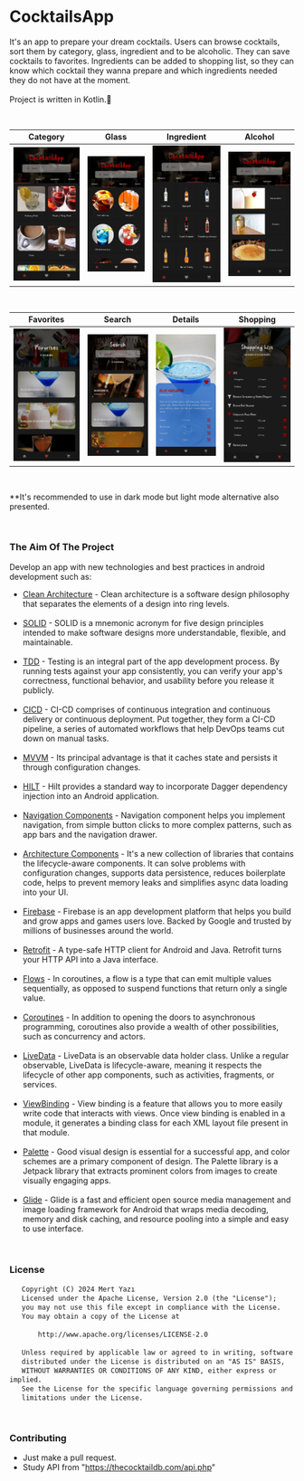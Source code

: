 # CocktailsApp

It's an app to prepare your dream cocktails. Users can browse cocktails, sort them by category, glass, ingredient and to be alcoholic. They can save cocktails to favorites. Ingredients can be added to shopping list, so they can know which cocktail they wanna prepare and which ingredients needed they do not have at the moment.<br><br>
Project is written in Kotlin.💯

<br>

| Category | Glass | Ingredient | Alcohol |
|------|------|------|------|
| <img src="screenshots/category_dark_portrait.jpg" width="205"> | <img src="screenshots/glass_dark_portrait.jpg" width="205"> | <img src="screenshots/ingredient_dark_portrait.jpg" width="205"> | <img src="screenshots/alcohol_dark_portrait.jpg" width="205"> |


<br>

| Favorites | Search | Details | Shopping |
|------|------|------|------|
| <img src="screenshots/favorites_dark_portrait.jpg" width="205"> | <img src="screenshots/search_dark_portrait.jpg" width="205"> | <img src="screenshots/details_dark_portrait.jpg" width="205">   | <img src="screenshots/shopping_list_dark_portrait.jpg" width="205"> |

<br>

**It's recommended to use in dark mode but light mode alternative also presented.

<br>

### The Aim Of The Project
Develop an app with new technologies and best practices in android development such as:
- [Clean Architecture](https://medium.com/android-dev-hacks/detailed-guide-on-android-clean-architecture-9eab262a9011) - Clean architecture is a software design philosophy that separates the elements of a design into ring levels.<br><br>
- [SOLID](https://medium.com/the-android-caf%C3%A9/solid-principles-the-kotlin-way-ff717c0d60da) - SOLID is a mnemonic acronym for five design principles intended to make software designs more understandable, flexible, and maintainable.<br><br>
- [TDD](https://developer.android.com/training/testing/fundamentals) - Testing is an integral part of the app development process. By running tests against your app consistently, you can verify your app's correctness, functional behavior, and usability before you release it publicly.<br><br>
- [CICD](https://resources.github.com/ci-cd/) - CI-CD comprises of continuous integration and continuous delivery or continuous deployment. Put together, they form a CI-CD pipeline, a series of automated workflows that help DevOps teams cut down on manual tasks.<br><br>
- [MVVM](https://developer.android.com/topic/libraries/architecture/viewmodel) - Its principal advantage is that it caches state and persists it through configuration changes.<br><br>
- [HILT](https://dagger.dev/hilt) - Hilt provides a standard way to incorporate Dagger dependency injection into an Android application.<br><br>
- [Navigation Components](https://developer.android.com/guide/navigation/navigation-getting-started) - Navigation component helps you implement navigation, from simple button clicks to more complex patterns, such as app bars and the navigation drawer.<br><br>
- [Architecture Components](https://developer.android.com/topic/libraries/architecture) - It's a new collection of libraries that contains the lifecycle-aware components. It can solve problems with configuration changes, supports data persistence, reduces boilerplate code, helps to prevent memory leaks and simplifies async data loading into your UI.<br><br>
- [Firebase](https://firebase.google.com/) - Firebase is an app development platform that helps you build and grow apps and games users love. Backed by Google and trusted by millions of businesses around the world.<br><br>
- [Retrofit](https://square.github.io/retrofit/) - A type-safe HTTP client for Android and Java. Retrofit turns your HTTP API into a Java interface.<br><br>
- [Flows](https://developer.android.com/kotlin/flow) - In coroutines, a flow is a type that can emit multiple values sequentially, as opposed to suspend functions that return only a single value.<br><br>
- [Coroutines](https://kotlinlang.org/docs/reference/coroutines-overview.html) - In addition to opening the doors to asynchronous programming, coroutines also provide a wealth of other possibilities, such as concurrency and actors.<br><br>
- [LiveData](https://developer.android.com/topic/libraries/architecture/livedata) - LiveData is an observable data holder class. Unlike a regular observable, LiveData is lifecycle-aware, meaning it respects the lifecycle of other app components, such as activities, fragments, or services.<br><br>
- [ViewBinding](https://developer.android.com/topic/libraries/view-binding) - View binding is a feature that allows you to more easily write code that interacts with views. Once view binding is enabled in a module, it generates a binding class for each XML layout file present in that module.<br><br>
- [Palette](https://developer.android.com/develop/ui/views/graphics/palette-colors) - Good visual design is essential for a successful app, and color schemes are a primary component of design. The Palette library is a Jetpack library that extracts prominent colors from images to create visually engaging apps.<br><br>
- [Glide](https://github.com/bumptech/glide) - Glide is a fast and efficient open source media management and image loading framework for Android that wraps media decoding, memory and disk caching, and resource pooling into a simple and easy to use interface.

<br>

### License
```
   Copyright (C) 2024 Mert Yazı
   Licensed under the Apache License, Version 2.0 (the "License");
   you may not use this file except in compliance with the License.
   You may obtain a copy of the License at

       http://www.apache.org/licenses/LICENSE-2.0

   Unless required by applicable law or agreed to in writing, software
   distributed under the License is distributed on an "AS IS" BASIS,
   WITHOUT WARRANTIES OR CONDITIONS OF ANY KIND, either express or implied.
   See the License for the specific language governing permissions and
   limitations under the License.
```
<br>

### Contributing
- Just make a pull request.
- Study API from "https://thecocktaildb.com/api.php"
